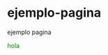 # ejemplo-pagina
ejemplo pagina

<p style="color: green">hola</p>
<script type="text/javascript">
	document.getElementByTagName('p')[0].style.color = 'red';
</script>

